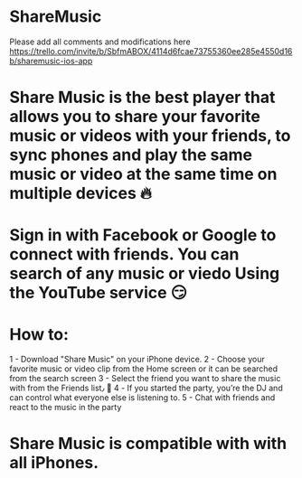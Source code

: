 # ShareMusic

Please add all comments and modifications here 
https://trello.com/invite/b/SbfmABOX/4114d6fcae73755360ee285e4550d16b/sharemusic-ios-app


# Share Music is the best player that allows you to share your favorite music or videos with your friends, to sync phones and play the same music or video at the same time on multiple devices 🔥
 
# Sign in with Facebook or Google to connect with friends. You can search of any music or viedo Using the YouTube service 😏

# How to: 

1 - Download "Share Music" on your iPhone device.
2 - Choose your favorite music or video clip from the Home screen or it can be searched from the search screen
3 - Select the friend you want to share the music with from the Friends list٫ 🙌
4 - If you started the party, you’re the DJ and can control what everyone else is listening to.
5 - Chat with friends and react to the music in the party 

# Share Music is compatible with with all iPhones.
